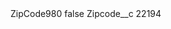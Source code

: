<?xml version="1.0" encoding="UTF-8"?>
<CustomMetadata xmlns="http://soap.sforce.com/2006/04/metadata" xmlns:xsi="http://www.w3.org/2001/XMLSchema-instance" xmlns:xsd="http://www.w3.org/2001/XMLSchema">
    <label>ZipCode980</label>
    <protected>false</protected>
    <values>
        <field>Zipcode__c</field>
        <value xsi:type="xsd:string">22194</value>
    </values>
</CustomMetadata>
